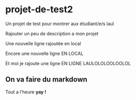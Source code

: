 # projet-de-test2
Un projet de test pour montrer aux étudiant/e/s laul

Rajouter un peu de description a mon projet

Une nouvelle ligne rajoutée en local

Encore une nouvelle ligne EN LOCAL

Et moi je rajoute une ligne EN LIGNE LAULOLOLOOLOOLOL

## On va faire du markdown

Tout a l'heure **yay !**
